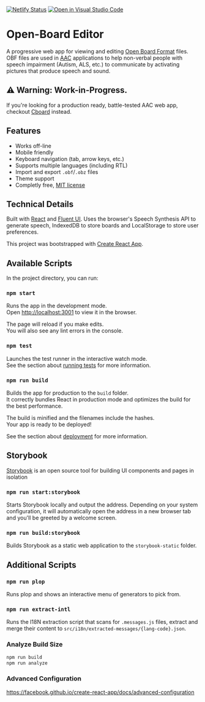 [![Netlify Status](https://api.netlify.com/api/v1/badges/3ad9c31e-bfe8-4f4c-8d2b-c4a6327f82e3/deploy-status)](https://app.netlify.com/sites/obe/deploys) [![Open in Visual Studio Code](https://open.vscode.dev/badges/open-in-vscode.svg)](https://open.vscode.dev/shayc/open-board-editor)

# Open-Board Editor

A progressive web app for viewing and editing [Open Board Format](https://www.openboardformat.org/) files. OBF files are used in [AAC](https://en.wikipedia.org/wiki/Augmentative_and_alternative_communication) applications to help non-verbal people with speech impairment (Autism, ALS, etc.) to communicate by activating pictures that produce speech and sound.

## ⚠ Warning: Work-in-Progress.

If you're looking for a production ready, battle-tested AAC web app, checkout [Cboard](https://github.com/cboard-org/cboard) instead.

## Features

- Works off-line
- Mobile friendly
- Keyboard navigation (tab, arrow keys, etc.)
- Supports multiple languages (including RTL)
- Import and export `.obf`/`.obz` files
- Theme support
- Completly free, [MIT license](LICENSE)

## Technical Details

Built with [React](https://reactjs.org/) and [Fluent UI](https://www.microsoft.com/design/fluent/#/web).
Uses the browser's Speech Synthesis API to generate speech, IndexedDB to store boards and LocalStorage to store user preferences.

This project was bootstrapped with [Create React App](https://github.com/facebook/create-react-app).

## Available Scripts

In the project directory, you can run:

### `npm start`

Runs the app in the development mode.<br />
Open [http://localhost:3001](http://localhost:3001) to view it in the browser.

The page will reload if you make edits.<br />
You will also see any lint errors in the console.

### `npm test`

Launches the test runner in the interactive watch mode.\
See the section about [running tests](https://facebook.github.io/create-react-app/docs/running-tests) for more information.

### `npm run build`

Builds the app for production to the `build` folder.\
It correctly bundles React in production mode and optimizes the build for the best performance.

The build is minified and the filenames include the hashes.\
Your app is ready to be deployed!

See the section about [deployment](https://facebook.github.io/create-react-app/docs/deployment) for more information.

## Storybook

[Storybook](https://storybook.js.org/docs/react/get-started/introduction) is an open source tool for building UI components and pages in isolation

### `npm run start:storybook`

Starts Storybook locally and output the address. Depending on your system configuration, it will automatically open the address in a new browser tab and you'll be greeted by a welcome screen.

### `npm run build:storybook`

Builds Storybook as a static web application to the `storybook-static` folder.

## Additional Scripts

### `npm run plop`

Runs plop and shows an interactive menu of generators to pick from.

### `npm run extract-intl`

Runs the I18N extraction script that scans for `.messages.js` files, extract and merge their content to `src/i18n/extracted-messages/{lang-code}.json`.

### Analyze Build Size

```sh
npm run build
npm run analyze
```

### Advanced Configuration

https://facebook.github.io/create-react-app/docs/advanced-configuration
